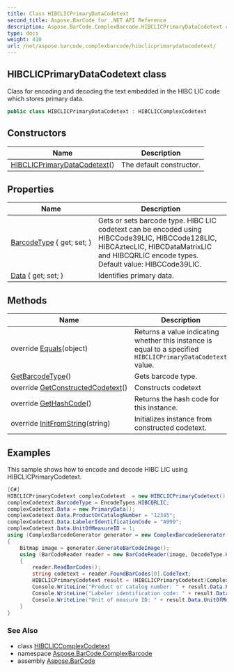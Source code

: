 ```yaml
---
title: Class HIBCLICPrimaryDataCodetext
second_title: Aspose.BarCode for .NET API Reference
description: Aspose.BarCode.ComplexBarcode.HIBCLICPrimaryDataCodetext class. Class for encoding and decoding the text embedded in the HIBC LIC code which stores primary data
type: docs
weight: 410
url: /net/aspose.barcode.complexbarcode/hibclicprimarydatacodetext/
---
```

## HIBCLICPrimaryDataCodetext class

Class for encoding and decoding the text embedded in the HIBC LIC code which stores primary data.

```csharp
public class HIBCLICPrimaryDataCodetext : HIBCLICComplexCodetext
```

## Constructors

| Name | Description |
| --- | --- |
| [HIBCLICPrimaryDataCodetext](hibclicprimarydatacodetext/)() | The default constructor. |

## Properties

| Name | Description |
| --- | --- |
| [BarcodeType](../../aspose.barcode.complexbarcode/hibcliccomplexcodetext/barcodetype/) { get; set; } | Gets or sets barcode type. HIBC LIC codetext can be encoded using HIBCCode39LIC, HIBCCode128LIC, HIBCAztecLIC, HIBCDataMatrixLIC and HIBCQRLIC encode types. Default value: HIBCCode39LIC. |
| [Data](../../aspose.barcode.complexbarcode/hibclicprimarydatacodetext/data/) { get; set; } | Identifies primary data. |

## Methods

| Name | Description |
| --- | --- |
| override [Equals](../../aspose.barcode.complexbarcode/hibclicprimarydatacodetext/equals/)(object) | Returns a value indicating whether this instance is equal to a specified `HIBCLICPrimaryDataCodetext` value. |
| [GetBarcodeType](../../aspose.barcode.complexbarcode/hibcliccomplexcodetext/getbarcodetype/)() | Gets barcode type. |
| override [GetConstructedCodetext](../../aspose.barcode.complexbarcode/hibclicprimarydatacodetext/getconstructedcodetext/)() | Constructs codetext |
| override [GetHashCode](../../aspose.barcode.complexbarcode/hibclicprimarydatacodetext/gethashcode/)() | Returns the hash code for this instance. |
| override [InitFromString](../../aspose.barcode.complexbarcode/hibclicprimarydatacodetext/initfromstring/)(string) | Initializes instance from constructed codetext. |

## Examples

This sample shows how to encode and decode HIBC LIC using HIBCLICPrimaryCodetext.

```csharp
[C#]
HIBCLICPrimaryCodetext complexCodetext  = new HIBCLICPrimaryCodetext();
complexCodetext.BarcodeType = EncodeTypes.HIBCQRLIC;
complexCodetext.Data = new PrimaryData();
complexCodetext.Data.ProductOrCatalogNumber = "12345";
complexCodetext.Data.LabelerIdentificationCode = "A999";
complexCodetext.Data.UnitOfMeasureID = 1;
using (ComplexBarcodeGenerator generator = new ComplexBarcodeGenerator(complexCodetext))
{
    Bitmap image = generator.GenerateBarCodeImage();
    using (BarCodeReader reader = new BarCodeReader(image, DecodeType.HIBCQRLIC))
    {
        reader.ReadBarCodes();
        string codetext = reader.FoundBarCodes[0].CodeText;
        HIBCLICPrimaryCodetext result = (HIBCLICPrimaryCodetext)ComplexCodetextReader.TryDecodeHIBCLIC(codetext);
        Console.WriteLine("Product or catalog number: " + result.Data.ProductOrCatalogNumber);
        Console.WriteLine("Labeler identification code: " + result.Data.LabelerIdentificationCode);
        Console.WriteLine("Unit of measure ID: " + result.Data.UnitOfMeasureID);
    }
}
```

### See Also

* class [HIBCLICComplexCodetext](../hibcliccomplexcodetext/)
* namespace [Aspose.BarCode.ComplexBarcode](../../aspose.barcode.complexbarcode/)
* assembly [Aspose.BarCode](../../)


